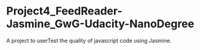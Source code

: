 # Project4_FeedReader-Jasmine_GwG-Udacity-NanoDegree
A project to userTest the quality of javascript code using Jasmine.

